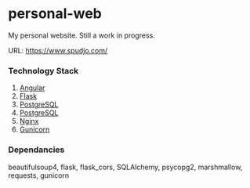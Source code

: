 # personal-web
My personal website. Still a work in progress.
 
URL: https://www.spudjo.com/
 
### Technology Stack
1. [Angular](https://angular.io/)
2. [Flask](https://flask.palletsprojects.com/en/1.1.x/)
3. [PostgreSQL](https://www.postgresql.org/)
4. [PostgreSQL](https://www.postgresql.org/)
5. [Nginx](https://www.nginx.com/)
6. [Gunicorn](https://gunicorn.org/)

### Dependancies
beautifulsoup4, flask, flask_cors, SQLAlchemy, psycopg2, marshmallow, requests, gunicorn
